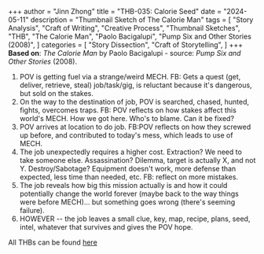 +++
author = "Jinn Zhong"
title = "THB-035: Calorie Seed"
date = "2024-05-11"
description = "Thumbnail Sketch of The Calorie Man"
tags = [
    "Story Analysis",
    "Craft of Writing",
    "Creative Process",
    "Thumbnail Sketches",
    "THB",
    "The Calorie Man",
    "Paolo Bacigalupi",
   "Pump Six and Other Stories (2008)",
]
categories = [
    "Story Dissection",
    "Craft of Storytelling",
]
+++
**Based on**: _The Calorie Man_ by Paolo Bacigalupi - source: _Pump Six and Other Stories_ (2008).

1. POV is getting fuel via a strange/weird MECH. FB: Gets a quest (get, deliver, retrieve, steal) job/task/gig, is reluctant because it's dangerous, but sold on the stakes.
2. On the way to the destination of job, POV is searched, chased, hunted, fights, overcomes traps. FB: POV reflects on how stakes affect this world's MECH. How we got here. Who's to blame. Can it be fixed?
3. POV arrives at location to do job. FB:POV reflects on how they screwed up before, and contributed to today's mess, which leads to use of MECH.
4. The job unexpectedly requires a higher cost. Extraction? We need to take someone else. Assassination? Dilemma, target is actually X, and not Y. Destroy/Sabotage? Equipment doesn't work, more defense than expected, less time than needed, etc. FB: reflect on more mistakes.
5. The job reveals how big this mission actually is and how it could potentially change the world forever (maybe back to the way things were before MECH)... but something goes wrong (there's seeming failure). 
6. HOWEVER -- the job leaves a small clue, key, map, recipe, plans, seed, intel, whatever that survives and gives the POV hope.

All THBs can be found [here](https://journal.jinnzhong.com/tags/thb/)
